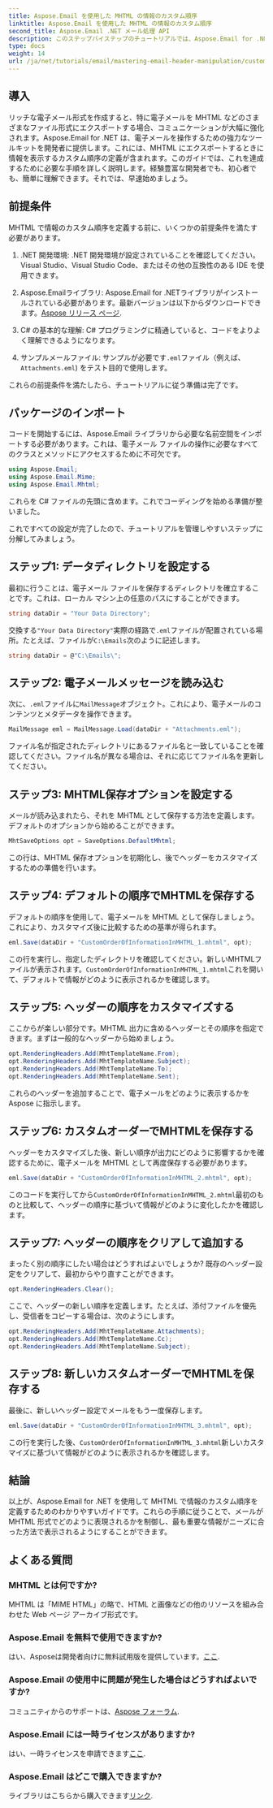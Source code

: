 ```yaml
---
title: Aspose.Email を使用した MHTML の情報のカスタム順序
linktitle: Aspose.Email を使用した MHTML の情報のカスタム順序
second_title: Aspose.Email .NET メール処理 API
description: このステップバイステップのチュートリアルでは、Aspose.Email for .NET を使用して MHTML でカスタム情報の順序を定義する方法を学習します。
type: docs
weight: 14
url: /ja/net/tutorials/email/mastering-email-header-manipulation/custom-order-of-information-in-mhtml/
---
```

## 導入

リッチな電子メール形式を作成すると、特に電子メールを MHTML などのさまざまなファイル形式にエクスポートする場合、コミュニケーションが大幅に強化されます。Aspose.Email for .NET は、電子メールを操作するための強力なツールキットを開発者に提供します。これには、MHTML にエクスポートするときに情報を表示するカスタム順序の定義が含まれます。このガイドでは、これを達成するために必要な手順を詳しく説明します。経験豊富な開発者でも、初心者でも、簡単に理解できます。それでは、早速始めましょう。

## 前提条件

MHTML で情報のカスタム順序を定義する前に、いくつかの前提条件を満たす必要があります。

1. .NET 開発環境: .NET 開発環境が設定されていることを確認してください。Visual Studio、Visual Studio Code、またはその他の互換性のある IDE を使用できます。

2.  Aspose.Emailライブラリ: Aspose.Email for .NETライブラリがインストールされている必要があります。最新バージョンは以下からダウンロードできます。[Aspose リリース ページ](https://releases.aspose.com/email/net/).

3. C# の基本的な理解: C# プログラミングに精通していると、コードをよりよく理解できるようになります。

4. サンプルメールファイル: サンプルが必要です`.eml`ファイル（例えば、`Attachments.eml`) をテスト目的で使用します。

これらの前提条件を満たしたら、チュートリアルに従う準備は完了です。

## パッケージのインポート

コードを開始するには、Aspose.Email ライブラリから必要な名前空間をインポートする必要があります。これは、電子メール ファイルの操作に必要なすべてのクラスとメソッドにアクセスするために不可欠です。

```csharp
using Aspose.Email;
using Aspose.Email.Mime;
using Aspose.Email.Mhtml;
```

これらを C# ファイルの先頭に含めます。これでコーディングを始める準備が整いました。

これですべての設定が完了したので、チュートリアルを管理しやすいステップに分解してみましょう。

## ステップ1: データディレクトリを設定する

最初に行うことは、電子メール ファイルを保存するディレクトリを確立することです。これは、ローカル マシン上の任意のパスにすることができます。

```csharp
string dataDir = "Your Data Directory";
```

交換する`"Your Data Directory"`実際の経路で`.eml`ファイルが配置されている場所。たとえば、ファイルが`C:\Emails`次のように記述します。

```csharp
string dataDir = @"C:\Emails\";
```

## ステップ2: 電子メールメッセージを読み込む

次に、`.eml`ファイルに`MailMessage`オブジェクト。これにより、電子メールのコンテンツとメタデータを操作できます。

```csharp
MailMessage eml = MailMessage.Load(dataDir + "Attachments.eml");
```

ファイル名が指定されたディレクトリにあるファイル名と一致していることを確認してください。ファイル名が異なる場合は、それに応じてファイル名を更新してください。

## ステップ3: MHTML保存オプションを設定する

メールが読み込まれたら、それを MHTML として保存する方法を定義します。デフォルトのオプションから始めることができます。

```csharp
MhtSaveOptions opt = SaveOptions.DefaultMhtml;
```

この行は、MHTML 保存オプションを初期化し、後でヘッダーをカスタマイズするための準備を行います。

## ステップ4: デフォルトの順序でMHTMLを保存する

デフォルトの順序を使用して、電子メールを MHTML として保存しましょう。これにより、カスタマイズ後に比較するための基準が得られます。

```csharp
eml.Save(dataDir + "CustomOrderOfInformationInMHTML_1.mhtml", opt);
```

この行を実行し、指定したディレクトリを確認してください。新しいMHTMLファイルが表示されます。`CustomOrderOfInformationInMHTML_1.mhtml`これを開いて、デフォルトで情報がどのように表示されるかを確認します。

## ステップ5: ヘッダーの順序をカスタマイズする

ここからが楽しい部分です。MHTML 出力に含めるヘッダーとその順序を指定できます。まずは一般的なヘッダーから始めましょう。

```csharp
opt.RenderingHeaders.Add(MhtTemplateName.From);
opt.RenderingHeaders.Add(MhtTemplateName.Subject);
opt.RenderingHeaders.Add(MhtTemplateName.To);
opt.RenderingHeaders.Add(MhtTemplateName.Sent);
```

これらのヘッダーを追加することで、電子メールをどのように表示するかを Aspose に指示します。

## ステップ6: カスタムオーダーでMHTMLを保存する

ヘッダーをカスタマイズした後、新しい順序が出力にどのように影響するかを確認するために、電子メールを MHTML として再度保存する必要があります。

```csharp
eml.Save(dataDir + "CustomOrderOfInformationInMHTML_2.mhtml", opt);
```

このコードを実行してから`CustomOrderOfInformationInMHTML_2.mhtml`最初のものと比較して、ヘッダーの順序に基づいて情報がどのように変化したかを確認します。

## ステップ7: ヘッダーの順序をクリアして追加する

まったく別の順序にしたい場合はどうすればよいでしょうか? 既存のヘッダー設定をクリアして、最初からやり直すことができます。

```csharp
opt.RenderingHeaders.Clear();
```

ここで、ヘッダーの新しい順序を定義します。たとえば、添付ファイルを優先し、受信者をコピーする場合は、次のようにします。

```csharp
opt.RenderingHeaders.Add(MhtTemplateName.Attachments);
opt.RenderingHeaders.Add(MhtTemplateName.Cc);
opt.RenderingHeaders.Add(MhtTemplateName.Subject);
```

## ステップ8: 新しいカスタムオーダーでMHTMLを保存する

最後に、新しいヘッダー設定でメールをもう一度保存します。

```csharp
eml.Save(dataDir + "CustomOrderOfInformationInMHTML_3.mhtml", opt);
```

この行を実行した後、`CustomOrderOfInformationInMHTML_3.mhtml`新しいカスタマイズに基づいて情報がどのように表示されるかを確認します。

## 結論

以上が、Aspose.Email for .NET を使用して MHTML で情報のカスタム順序を定義するためのわかりやすいガイドです。これらの手順に従うことで、メールが MHTML 形式でどのように表現されるかを制御し、最も重要な情報がニーズに合った方法で表示されるようにすることができます。 

## よくある質問

### MHTML とは何ですか?
MHTML は「MIME HTML」の略で、HTML と画像などの他のリソースを組み合わせた Web ページ アーカイブ形式です。

### Aspose.Email を無料で使用できますか?
はい、Asposeは開発者向けに無料試用版を提供しています。[ここ](https://releases.aspose.com/).

### Aspose.Email の使用中に問題が発生した場合はどうすればよいですか?
コミュニティからのサポートは、[Aspose フォーラム](https://forum.aspose.com/c/email/12/).

### Aspose.Email には一時ライセンスがありますか?
はい、一時ライセンスを申請できます[ここ](https://purchase.aspose.com/temporary-license/).

### Aspose.Email はどこで購入できますか?
ライブラリはこちらから購入できます[リンク](https://purchase.aspose.com/buy).
